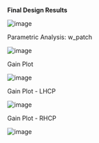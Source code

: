**Final Design Results**

![image](https://github.com/user-attachments/assets/b0d1bab1-0520-4330-b9b2-1932b463a80c)

Parametric Analysis: w_patch

![image](https://github.com/user-attachments/assets/e719e026-fcdd-4c59-83a4-00d9eed0e5cd)

Gain Plot

![image](https://github.com/user-attachments/assets/860d64f2-5eac-4c1f-9ac2-5299dcfcf0ba)

Gain Plot - LHCP

![image](https://github.com/user-attachments/assets/94c7b676-4c0e-4585-bc49-97b36a434a19)

Gain Plot - RHCP

![image](https://github.com/user-attachments/assets/8e88a3f9-9678-4a95-927a-7541c937305e)



